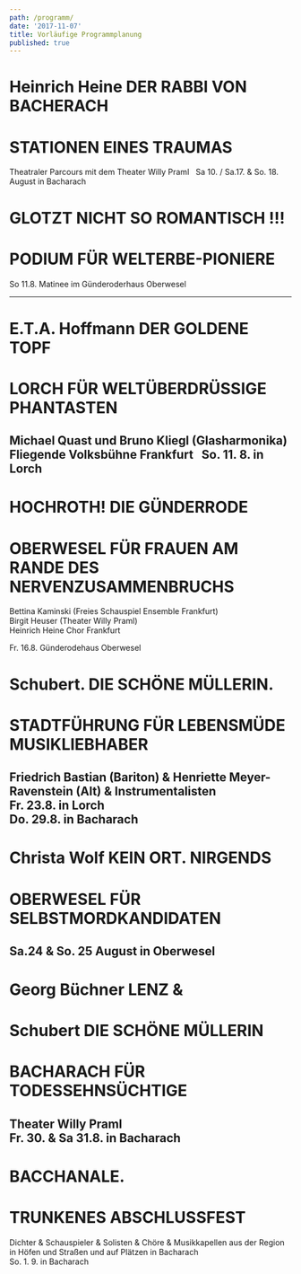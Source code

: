 ```yaml
---
path: /programm/
date: '2017-11-07'
title: Vorläufige Programmplanung
published: true
---
```

# Heinrich Heine DER RABBI VON BACHERACH    
# STATIONEN EINES TRAUMAS    
Theatraler Parcours mit dem Theater Willy Praml    
Sa 10. / Sa.17. & So. 18. August in Bacharach   


# GLOTZT NICHT SO ROMANTISCH !!!    
# PODIUM FÜR WELTERBE-PIONIERE    

So 11.8.  Matinee im Günderoderhaus Oberwesel 

------------------------------------------------------------------------------------------------------------------------
# E.T.A. Hoffmann DER GOLDENE TOPF
# LORCH FÜR WELTÜBERDRÜSSIGE PHANTASTEN    

Michael Quast und Bruno Kliegl (Glasharmonika)   
Fliegende Volksbühne Frankfurt    
So. 11. 8. in Lorch
---------------------------------------------------------------------------------------------------
# HOCHROTH! DIE GÜNDERRODE   
# OBERWESEL FÜR FRAUEN AM RANDE DES NERVENZUSAMMENBRUCHS   
Bettina Kaminski (Freies Schauspiel Ensemble Frankfurt)     
Birgit Heuser (Theater Willy Praml)    
Heinrich Heine Chor Frankfurt   

Fr. 16.8.  Günderodehaus Oberwesel
     

# Schubert. DIE SCHÖNE MÜLLERIN.   
# STADTFÜHRUNG FÜR LEBENSMÜDE MUSIKLIEBHABER    
Friedrich Bastian (Bariton) & Henriette Meyer-Ravenstein (Alt) & Instrumentalisten    
Fr. 23.8. in Lorch     
Do. 29.8. in Bacharach   
---------------------------------------------------------------------------------------------------
# Christa Wolf KEIN ORT. NIRGENDS
# OBERWESEL FÜR SELBSTMORDKANDIDATEN            
Sa.24 & So. 25 August in Oberwesel
--------------------------------------------------------------------------------------------------
# Georg Büchner LENZ &    
# Schubert DIE SCHÖNE MÜLLERIN   
# BACHARACH FÜR TODESSEHNSÜCHTIGE    
Theater Willy Praml   
Fr. 30. & Sa 31.8. in Bacharach
---------------------------------------------------------------------------------------------------
# BACCHANALE.   
# TRUNKENES ABSCHLUSSFEST    
Dichter & Schauspieler & Solisten & Chöre & Musikkapellen aus der Region   
in Höfen und Straßen und auf Plätzen in Bacharach    
So. 1. 9. in Bacharach  
